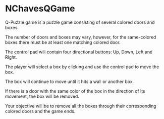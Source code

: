 # NChavesQGame

Q-Puzzle game is a puzzle game consisting of several colored doors and boxes.
   
The number of doors and boxes may vary, however, for the same-colored boxes there must be at least one matching colored door.

The control pad will contain four directional buttons: Up, Down, Left and Right.
   
The player will select a box by clicking and use the control pad to move the box.

The box will continue to move until it hits a wall or another box. 

If there is a door with the same color of the box in the direction of its movement, the box will be removed.

Your objective will be to remove all the boxes through their corresponding colored doors and the game ends.
